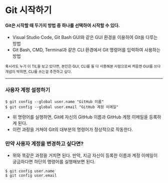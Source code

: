 # Git 시작하기

#### Git은 시작할 때 두가지 방법 중 하나를 선택하여 시작할 수 있다.

- Visual Studio Code, Git Bash GUI와 같은 GUI 환경을 이용하여 Git을 다루는 방법
- Git Bash, CMD, Terminal과 같은 CLI 환경에서 Git 명령어를 입력하여 사용하는 방법

<small> 혹시라도 누가 이 TIL을 보고 있다면, 본인은 GUI, CLI를 둘 다 사용해본 사람으로써 처음엔 GUI를 쓰다 개념이 박히면, CLI를 쓰는걸 추천하고 싶다.</small>

<hr>

### 사용자 계정 설정하기

```
$ git config --global user.name "GitHub 이름"
$ git config --global user.email "GitHub 계정 이메일"
```

- 위 명령어를 실행하면, Git에 자신의 GitHub 이름과 GitHub 계정 이메일을 등록하게 된다.
- 이런 과정을 거쳐야 Git의 대부분의 명령어가 정상적으로 작동한다.

### 만약 사용자 계정을 변경하고 싶다면?

- 위와 똑같은 과정을 거치면 된다. 만약, 지금 자신이 등록한 이름과 계정 이메일이 궁금하다면 하단의 명령어를 실행해보면 된다.

```
$ git config user.name
$ git config user.email
```
